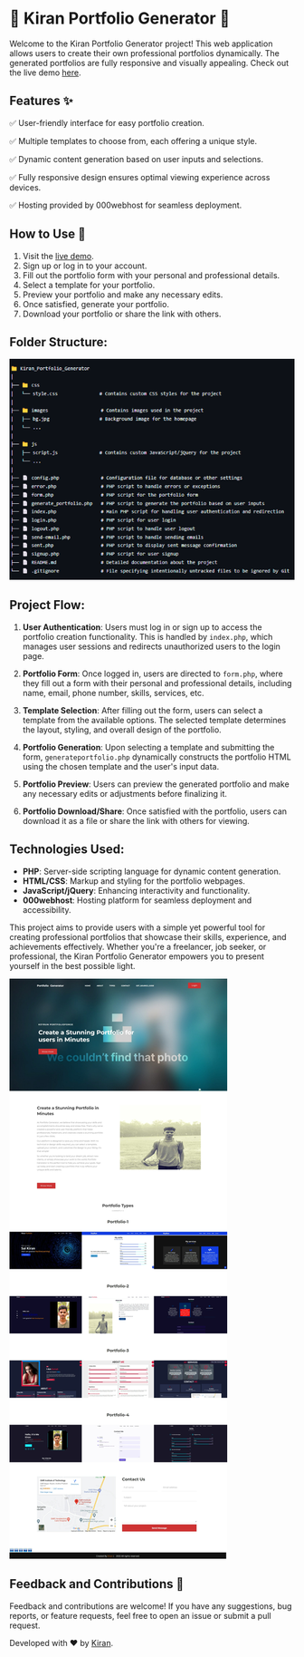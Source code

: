 # 🌟 Kiran Portfolio Generator 🌟
Welcome to the Kiran Portfolio Generator project! This web application allows users to create their own professional portfolios dynamically. The generated portfolios are fully responsive and visually appealing. Check out the live demo [here](https://kiranportfoliogenerator.000webhostapp.com/).

## Features ✨

✅ User-friendly interface for easy portfolio creation.

✅ Multiple templates to choose from, each offering a unique style.

✅ Dynamic content generation based on user inputs and selections.

✅ Fully responsive design ensures optimal viewing experience across devices.

✅ Hosting provided by 000webhost for seamless deployment.

## How to Use 🚀

1. Visit the [live demo](https://kiranportfoliogenerator.000webhostapp.com/).
2. Sign up or log in to your account.
3. Fill out the portfolio form with your personal and professional details.
4. Select a template for your portfolio.
5. Preview your portfolio and make any necessary edits.
6. Once satisfied, generate your portfolio.
7. Download your portfolio or share the link with others.

## Folder Structure:
![Folder Structure](https://github.com/Keyrun1227/Portfolio_Generator/blob/main/folder_structure.png)

## Project Flow:

1. **User Authentication**: Users must log in or sign up to access the portfolio creation functionality. This is handled by `index.php`, which manages user sessions and redirects unauthorized users to the login page.

2. **Portfolio Form**: Once logged in, users are directed to `form.php`, where they fill out a form with their personal and professional details, including name, email, phone number, skills, services, etc.

3. **Template Selection**: After filling out the form, users can select a template from the available options. The selected template determines the layout, styling, and overall design of the portfolio.

4. **Portfolio Generation**: Upon selecting a template and submitting the form, `generateportfolio.php` dynamically constructs the portfolio HTML using the chosen template and the user's input data.

5. **Portfolio Preview**: Users can preview the generated portfolio and make any necessary edits or adjustments before finalizing it.

6. **Portfolio Download/Share**: Once satisfied with the portfolio, users can download it as a file or share the link with others for viewing.

## Technologies Used:

- **PHP**: Server-side scripting language for dynamic content generation.
- **HTML/CSS**: Markup and styling for the portfolio webpages.
- **JavaScript/jQuery**: Enhancing interactivity and functionality.
- **000webhost**: Hosting platform for seamless deployment and accessibility.

This project aims to provide users with a simple yet powerful tool for creating professional portfolios that showcase their skills, experience, and achievements effectively. Whether you're a freelancer, job seeker, or professional, the Kiran Portfolio Generator empowers you to present yourself in the best possible light.

![Home Page](https://github.com/Keyrun1227/Portfolio_Generator/blob/main/desktop_view.jpeg)

## Feedback and Contributions 🙌

Feedback and contributions are welcome! If you have any suggestions, bug reports, or feature requests, feel free to open an issue or submit a pull request.

Developed with ❤️ by [Kiran](https://www.linkedin.com/in/durga-satya-sai-kiran-chitturi-69abba220/).
